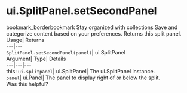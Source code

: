  
#  ui.SplitPanel.setSecondPanel 
bookmark_borderbookmark Stay organized with collections  Save and categorize content based on your preferences.
Returns this split panel. 
Usage| Returns  
---|---  
`SplitPanel.setSecondPanel(panel)`| ui.SplitPanel  
Argument| Type| Details  
---|---|---  
this: `ui.splitpanel`| ui.SplitPanel| The ui.SplitPanel instance.  
`panel`| ui.Panel| The panel to display right of or below the split.  
Was this helpful?
